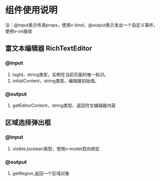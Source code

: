 # 组件使用说明
注：@input表示传递props，使用v-bind，@output表示发出一个自定义事件，使用v-on接收

## 富文本编辑器 RichTextEditor
### @input
1. tagId，string类型，实例在当前页面的唯一标识。
2. initialContent，string类型，编辑器初始值。
### @output
1. getEditorContent，string类型，返回符文编辑器内容

## 区域选择弹出框
### @input
1. visible,boolean类型，使用v-model双向绑定
### @output
1. getRegion,返回一个区域对象